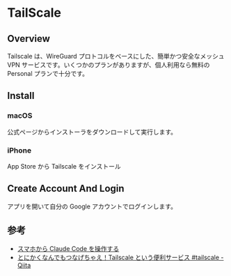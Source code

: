 # TailScale

## Overview

Tailscale は、WireGuard プロトコルをベースにした、簡単かつ安全なメッシュ VPN サービスです。いくつかのプランがありますが、個人利用なら無料の Personal プランで十分です。

## Install

### macOS

公式ページからインストーラをダウンロードして実行します。

### iPhone

App Store から Tailscale をインストール

## Create Account And Login

アプリを開いて自分の Google アカウントでログインします。

## 参考

- [スマホから Claude Code を操作する](https://zenn.dev/fuku_tech/articles/bba079706955fd)
- [とにかくなんでもつなげちゃえ！Tailscale という便利サービス #tailscale - Qiita](https://qiita.com/0_terarin_0/items/f6d2a1458c8d4317546a)

